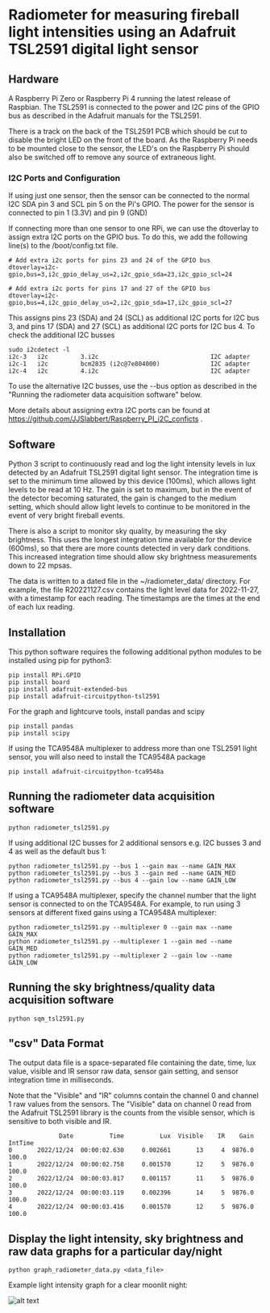# Radiometer for measuring fireball light intensities using an Adafruit TSL2591 digital light sensor

## Hardware
A Raspberry Pi Zero or Raspberry Pi 4 running the latest release of Raspbian. The TSL2591 is connected to the power and I2C pins of the GPIO bus as described in the Adafruit manuals for the TSL2591.

There is a track on the back of the TSL2591 PCB which should be cut to disable the bright LED on the front of the board.
As the Raspberry Pi needs to be mounted close to the sensor, the LED's on the Raspberry Pi should also be switched off to remove any source of extraneous light.

### I2C Ports and Configuration
If using just one sensor, then the sensor can be connected to the normal I2C SDA pin 3 and SCL pin 5 on the Pi's GPIO. The power for the sensor is connected to pin 1 (3.3V) and pin 9 (GND)

If connecting more than one sensor to one RPi, we can use the dtoverlay to assign extra I2C ports on the GPIO bus. To do this, we add the following line(s) to the /boot/config.txt file.
```
# Add extra i2c ports for pins 23 and 24 of the GPIO bus
dtoverlay=i2c-gpio,bus=3,i2c_gpio_delay_us=2,i2c_gpio_sda=23,i2c_gpio_scl=24

# Add extra i2c ports for pins 17 and 27 of the GPIO bus
dtoverlay=i2c-gpio,bus=4,i2c_gpio_delay_us=2,i2c_gpio_sda=17,i2c_gpio_scl=27
```

This assigns pins 23 (SDA) and 24 (SCL) as additional I2C ports for I2C bus 3, and pins 17 (SDA) and 27 (SCL) as additional I2C ports for I2C bus 4.
To check the additional I2C busses
```
sudo i2cdetect -l
i2c-3	i2c       	3.i2c                           	I2C adapter
i2c-1	i2c       	bcm2835 (i2c@7e804000)          	I2C adapter
i2c-4	i2c       	4.i2c                           	I2C adapter
```

To use the alternative I2C busses, use the --bus option as described in the "Running the radiometer data acquisition software" below.

More details about assigning extra I2C ports can be found at https://github.com/JJSlabbert/Raspberry_PI_i2C_conficts .


## Software
Python 3 script to continuously read and log the light intensity levels in lux detected by an Adafruit TSL2591 digital light sensor. The integration time is set to the minimum time allowed by this device (100ms), which allows light levels to be read at 10 Hz. The gain is set to maximum, but in the event of the detector becoming saturated, the gain is changed to the medium setting, which should allow light levels to continue to be monitored in the event of very bright fireball events.

There is also a script to monitor sky quality, by measuring the sky brightness. This uses the longest integration time available for the device (600ms), so that there are more counts detected in very dark conditions. This increased integration time should allow sky brightness measurements down to 22 mpsas.

The data is written to a dated file in the ~/radiometer_data/ directory. For example, the file R20221127.csv contains the light level data for 2022-11-27, with a timestamp for each reading. The timestamps are the times at the end of each lux reading.

## Installation
This python software requires the following additional python modules to be installed using pip for python3:
```
pip install RPi.GPIO
pip install board
pip install adafruit-extended-bus
pip install adafruit-circuitpython-tsl2591
```

For the graph and lightcurve tools, install pandas and scipy
```
pip install pandas
pip install scipy
```

If using the TCA9548A multiplexer to address more than one TSL2591 light sensor, you will also need to install the TCA9548A package
```
pip install adafruit-circuitpython-tca9548a
```

## Running the radiometer data acquisition software
```
python radiometer_tsl2591.py
```

If using additional I2C busses for 2 additional sensors e.g. I2C busses 3 and 4 as well as the default bus 1:
```
python radiometer_tsl2591.py --bus 1 --gain max --name GAIN_MAX
python radiometer_tsl2591.py --bus 3 --gain med --name GAIN_MED
python radiometer_tsl2591.py --bus 4 --gain low --name GAIN_LOW
```


If using a TCA9548A multiplexer, specify the channel number that the light sensor is connected to on the TCA9548A. For example, to run using 3 sensors at different fixed gains using a TCA9548A multiplexer:
```
python radiometer_tsl2591.py --multiplexer 0 --gain max --name GAIN_MAX
python radiometer_tsl2591.py --multiplexer 1 --gain med --name GAIN_MED
python radiometer_tsl2591.py --multiplexer 2 --gain low --name GAIN_LOW
```

## Running the sky brightness/quality data acquisition software
```
python sqm_tsl2591.py
```


## "csv" Data Format

The output data file is a space-separated file containing the date, time, lux value, visible and IR sensor raw data, sensor gain setting, and sensor integration time in milliseconds.

Note that the "Visible" and "IR" columns contain the channel 0 and channel 1 raw values from the sensors. The "Visible" data on channel 0 read from the Adafruit TSL2591 library is the counts from the visible sensor, which is sensitive to both visible and IR.
```
              Date          Time          Lux  Visible    IR    Gain  IntTime
0       2022/12/24  00:00:02.630     0.002661       13     4  9876.0    100.0
1       2022/12/24  00:00:02.758     0.001570       12     5  9876.0    100.0
2       2022/12/24  00:00:03.017     0.001157       11     5  9876.0    100.0
3       2022/12/24  00:00:03.119     0.002396       14     5  9876.0    100.0
4       2022/12/24  00:00:03.416     0.001570       12     5  9876.0    100.0
```

## Display the light intensity, sky brightness and raw data graphs for a particular day/night
```
python graph_radiometer_data.py <data_file>
```

Example light intensity graph for a clear moonlit night:

![alt text](https://github.com/rabssm/Radiometer/blob/main/doc/Figure_Moon1.png)

